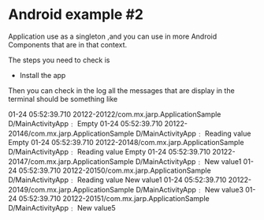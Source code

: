 # Android example #2 

Application use as a singleton ,and you can use in more Android Components that are in that context.

The steps you need to check is

  - Install the app 
  
  
Then you can check in the log all the messages that are display in the terminal should be something like

01-24 05:52:39.710  20122-20122/com.mx.jarp.ApplicationSample D/MainActivityApp﹕ Empty
01-24 05:52:39.710  20122-20146/com.mx.jarp.ApplicationSample D/MainActivityApp﹕ Reading value Empty
01-24 05:52:39.710  20122-20148/com.mx.jarp.ApplicationSample D/MainActivityApp﹕ Reading value Empty
01-24 05:52:39.710  20122-20147/com.mx.jarp.ApplicationSample D/MainActivityApp﹕ New value1
01-24 05:52:39.710  20122-20150/com.mx.jarp.ApplicationSample D/MainActivityApp﹕ Reading value New value1
01-24 05:52:39.710  20122-20149/com.mx.jarp.ApplicationSample D/MainActivityApp﹕ New value3
01-24 05:52:39.710  20122-20151/com.mx.jarp.ApplicationSample D/MainActivityApp﹕ New value5

